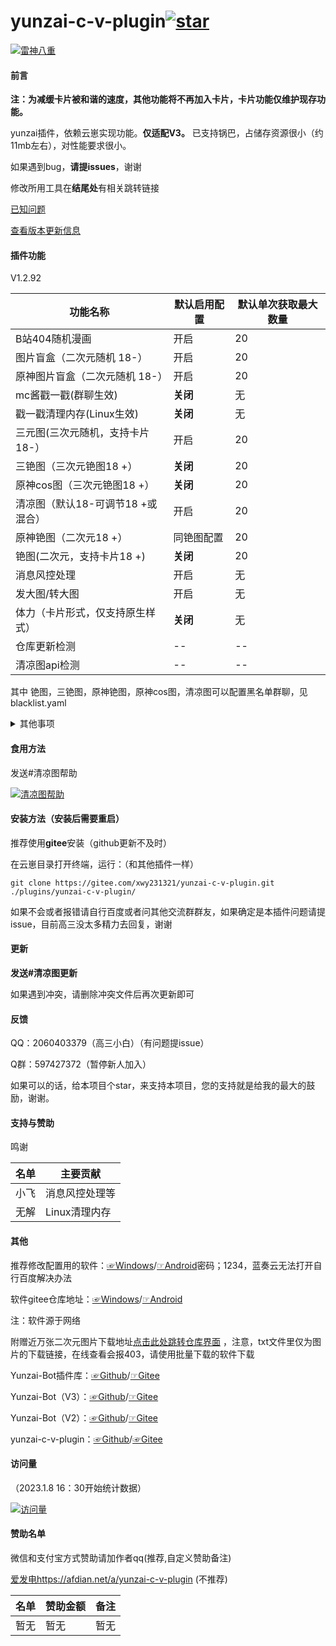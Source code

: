 # yunzai-c-v-plugin<a href='https://gitee.com/xwy231321/yunzai-c-v-plugin/stargazers'><img src='https://gitee.com/xwy231321/yunzai-c-v-plugin/badge/star.svg?theme=dark' alt='star'></img></a>


[![雷神八重](https://gitee.com/xwy231321/cv-plugins-in-resources/raw/master/%E9%9B%B7%E7%A5%9E%E5%85%AB%E9%87%8D.jpg)](https://gitee.com/xwy231321/cv-plugins-in-resources/raw/master/%E9%9B%B7%E7%A5%9E%E5%85%AB%E9%87%8D.jpg)


#### 前言

**注：为减缓卡片被和谐的速度，其他功能将不再加入卡片，卡片功能仅维护现存功能。**

yunzai插件，依赖云崽实现功能。**仅适配V3。** 已支持锅巴，占储存资源很小（约11mb左右），对性能要求很小。

如果遇到bug，**请提issues**，谢谢

修改所用工具在**结尾处**有相关跳转链接

[已知问题](https://gitee.com/xwy231321/cv-plugins-in-resources/blob/master/1.md)

[查看版本更新信息](./CHANGELOG.md)

#### 插件功能 

V1.2.92

| 功能名称                          | 默认启用配置 | 默认单次获取最大数量 |
|-------------------------------|----|------------|
| B站404随机漫画                     | 开启 | 20         |
| 图片盲盒（二次元随机 18-）               | 开启 | 20         |
| 原神图片盲盒（二次元随机 18-）             | 开启 | 20         |
| mc酱戳一戳(群聊生效)                  | **关闭** | 无          |
| 戳一戳清理内存(Linux生效)              | **关闭** | 无          |
| 三元图(三次元随机，支持卡片 18-）           | 开启 | 20         |
| 三铯图（三次元铯图18 +）                | **关闭** | 20         |
| 原神cos图（三次元铯图18 +）             | **关闭** | 20         |
| 清凉图（默认18-可调节18 +或混合）          | 开启 | 20         |
| 原神铯图（二次元18 +）             | 同铯图配置 | 20         |
| 铯图(二次元，支持卡片18 +)  | **关闭** | 20         |
| 消息风控处理                        | 开启 | 无          |
| 发大图/转大图                       | 开启 | 无          |
| 体力（卡片形式，仅支持原生样式）              | **关闭** | 无          |
| 仓库更新检测              | -- | --          |
| 清凉图api检测              | -- | --          |

其中 铯图，三铯图，原神铯图，原神cos图，清凉图可以配置黑名单群聊，见blacklist.yaml

<details><summary>其他事项</summary>

清凉图（st）和铯图（stplus）私聊将以图片形式发送，群聊将以聊天记录形式发送（图片尺度较大时会裂图），云溪图默认以聊天记录形式发送，均不撤回。

注：群聊中使用时会遇到以下报错

```
发送消息错误:[{"type":"flash","file":"hppts://xxxxxxxxxxxx.com"}]
[ERRO] ApiRejection { code: -70, message: ' 群消息发送失败，可能被风控' }

```
属于**正常情况**。(依然不推荐群聊食用，防内，鬼和t，x检测)

（占用系统资源**极少**，可放心安装）

</details>

#### 食用方法

发送#清凉图帮助

[![清凉图帮助](https://gitee.com/xwy231321/cv-plugins-in-resources/raw/master/1.jpg)](https://gitee.com/xwy231321/cv-plugins-in-resources/raw/master/1.jpg)

#### 安装方法（安装后需要重启）

推荐使用**gitee**安装（github更新不及时）

在云崽目录打开终端，运行：（和其他插件一样）

```
git clone https://gitee.com/xwy231321/yunzai-c-v-plugin.git ./plugins/yunzai-c-v-plugin/

```

如果不会或者报错请自行百度或者问其他交流群群友，如果确定是本插件问题请提issue，目前高三没太多精力去回复，谢谢

#### 更新

**发送#清凉图更新**

如果遇到冲突，请删除冲突文件后再次更新即可

#### 反馈

QQ：2060403379（高三小白）（有问题提issue）

Q群：597427372（暂停新人加入）

如果可以的话，给本项目个star，来支持本项目，您的支持就是给我的最大的鼓励，谢谢。

#### 支持与赞助

鸣谢

| 名单  | 主要贡献      |
|-----|-----------|
| 小飞  | 消息风控处理等   |
| 无解  | Linux清理内存 |


#### 其他

推荐修改配置用的软件：[☞Windows](https://xwy2.lanzouf.com/ipg2u0im7ybi)/[☞Android](https://xwy2.lanzouf.com/iABUt0im7y8f)密码；1234，蓝奏云无法打开自行百度解决办法

软件gitee仓库地址：[☞Windows](https://gitee.com/xwy231321/cv-plugins-in-resources/blob/master/PC%E7%AB%AF%E4%BA%91%E5%B4%BDjs%E6%8F%92%E4%BB%B6%E7%BC%96%E8%BE%91%E5%99%A8.rar)/[☞Android](https://gitee.com/xwy231321/cv-plugins-in-resources/blob/master/NMM_1.12.6.apk)

注：软件源于网络

附赠近万张二次元图片下载地址[点击此处跳转仓库界面](https://gitee.com/xwy231321/cv-plugins-in-resources/tree/master/%E5%9B%BE%E5%BA%93%E9%93%BE%E6%8E%A5) ，注意，txt文件里仅为图片的下载链接，在线查看会报403，请使用批量下载的软件下载

Yunzai-Bot插件库：[☞Github](https://github.com/yhArcadia/Yunzai-Bot-plugins-index)/[☞Gitee](https://gitee.com/yhArcadia/Yunzai-Bot-plugins-index)

Yunzai-Bot（V3）：[☞Github](https://github.com/Le-niao/Yunzai-Bot)/[☞Gitee](https://gitee.com/Le-niao/Yunzai-Bot) 

Yunzai-Bot（V2）：[☞Github](https://github.com/yoimiya-kokomi/Yunzai-Bot)/[☞Gitee](https://gitee.com/yoimiya-kokomi/Yunzai-Bot) 

yunzai-c-v-plugin：[☞Github](https://github.com/xwy231321/yunzai-c-v-plugin)/[☞Gitee](https://gitee.com/xwy231321/yunzai-c-v-plugin)

#### 访问量

（2023.1.8 16：30开始统计数据）

[![访问量](https://profile-counter.glitch.me/yunzai-c-v-plugin/count.svg)](https://gitee.com/xwy231321/yunzai-c-v-plugin)

#### 赞助名单

微信和支付宝方式赞助请加作者qq(推荐,自定义赞助备注)

[爱发电](https://afdian.net/a/yunzai-c-v-plugin)https://afdian.net/a/yunzai-c-v-plugin (不推荐)

| 名单  | 赞助金额 | 备注 |
|-----|-----|-----|
| 暂无 | 暂无 | 暂无 |